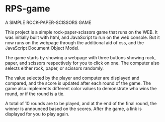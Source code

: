 # RPS-game
A SIMPLE ROCK-PAPER-SCISSORS GAME

This project is a simple rock-paper-scissors game that runs on the WEB.
It was initially built with html, and JavaScript to run on the web console. But it now 
runs on the webpage through the additional aid of css, and the JavaScript Document 
Object Model.

The game starts by showing a webpage with three buttons showing rock, paper, and 
scissors respectively for you to click on one. The computer also selects either rock, 
paper, or scissors randomly.

The value selected by the player and computer are displayed and compared, and the score is 
updated after each round of the game. The game also implements different color values to demonstrate 
who wins the round, or if the round is a tie. 

A total of 10 rounds are to be played, and at the end of the final round, the winner is announced based on the scores. 
After the game, a link is displayed for you to play again.

